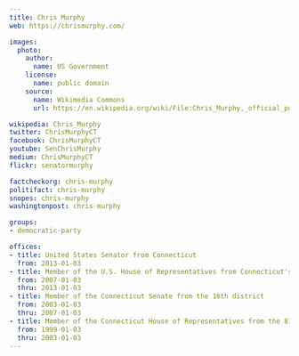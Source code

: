 ```yaml
---
title: Chris Murphy
web: https://chrismurphy.com/

images:
  photo:
    author:
      name: US Government
    license:
      name: public domain
    source:
      name: Wikimedia Commons
      url: https://en.wikipedia.org/wiki/File:Chris_Murphy,_official_portrait,_113th_Congress.jpg;

wikipedia: Chris_Murphy
twitter: ChrisMurphyCT
facebook: ChrisMurphyCT
youtube: SenChrisMurphy
medium: ChrisMurphyCT
flickr: senatormurphy

factcheckorg: chris-murphy
politifact: chris-murphy
snopes: chris-murphy
washingtonpost: chris-murphy

groups:
- democratic-party

offices:
- title: United States Senator from Connecticut
  from: 2013-01-03
- title: Member of the U.S. House of Representatives from Connecticut's 5th district
  from: 2007-01-03
  thru: 2013-01-03
- title: Member of the Connecticut Senate from the 16th district
  from: 2003-01-03
  thru: 2007-01-03
- title: Member of the Connecticut House of Representatives from the 81st district
  from: 1999-01-03
  thru: 2003-01-03
---
```

